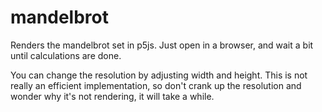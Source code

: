 # mandelbrot
Renders the mandelbrot set in p5js. Just open in a browser, and wait a bit until calculations are done.

You can change the resolution by adjusting width and height. This is not really an efficient implementation, so don't crank up the resolution and wonder why it's not rendering, it will take a while.
